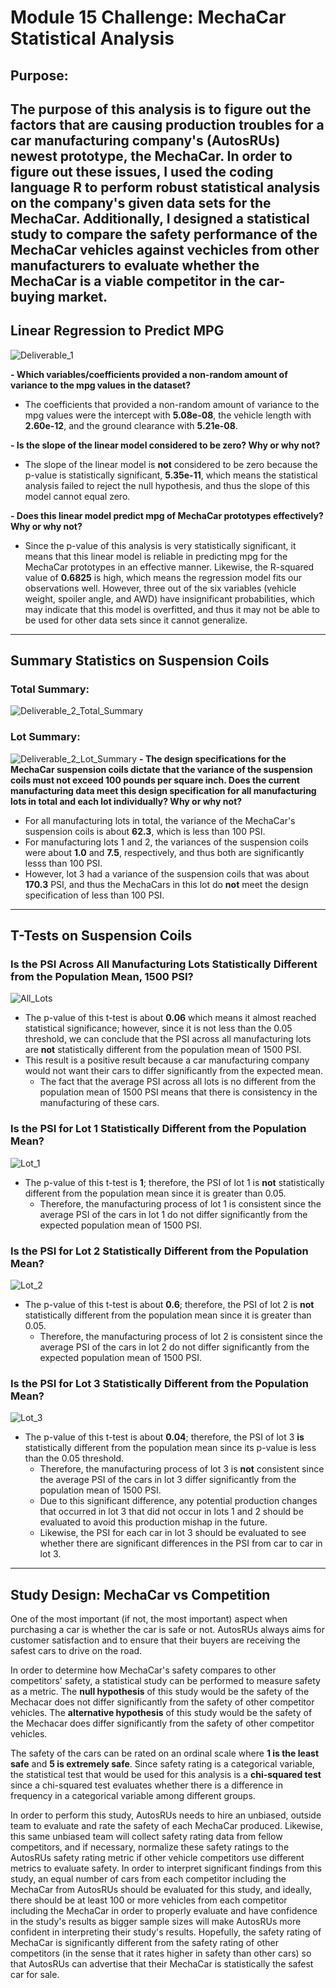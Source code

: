 # Module 15 Challenge: MechaCar Statistical Analysis

## Purpose:
The purpose of this analysis is to figure out the factors that are causing production troubles for a car manufacturing company's (AutosRUs) newest prototype, the MechaCar. In order to figure out these issues, I used the coding language R to perform robust statistical analysis on the company's given data sets for the MechaCar. Additionally, I designed a statistical study to compare the safety performance of the MechaCar vehicles against vechicles from other manufacturers to evaluate whether the MechaCar is a viable competitor in the car-buying market.
---
## Linear Regression to Predict MPG
![Deliverable_1](https://github.com/mbroad1/Module-15-MechaCar-Statistical-Analysis/blob/main/Images/Deliverable_1.png)

**- Which variables/coefficients provided a non-random amount of variance to the mpg values in the dataset?**
  - The coefficients that provided a non-random amount of variance to the mpg values were the intercept with **5.08e-08**, the vehicle length with **2.60e-12**, and the ground clearance with **5.21e-08**.

**- Is the slope of the linear model considered to be zero? Why or why not?**
  - The slope of the linear model is **not** considered to be zero because the p-value is statistically significant, **5.35e-11**, which means the statistical analysis failed to reject the null hypothesis, and thus the slope of this model cannot equal zero.

**- Does this linear model predict mpg of MechaCar prototypes effectively? Why or why not?**
  - Since the p-value of this analysis is very statistically significant, it means that this linear model is reliable in predicting mpg for the MechaCar prototypes in an effective manner. Likewise, the R-squared value of **0.6825** is high, which means the regression model fits our observations well. However, three out of the six variables (vehicle weight, spoiler angle, and AWD) have insignificant probabilities, which may indicate that this model is overfitted, and thus it may not be able to be used for other data sets since it cannot generalize.

---
## Summary Statistics on Suspension Coils
### Total Summary:
![Deliverable_2_Total_Summary](https://github.com/mbroad1/Module-15-MechaCar-Statistical-Analysis/blob/main/Images/Deliverable_2_Total_Summary.png)
### Lot Summary:
![Deliverable_2_Lot_Summary](https://github.com/mbroad1/Module-15-MechaCar-Statistical-Analysis/blob/main/Images/Deliverable_2_Lot_Summary.png)
**- The design specifications for the MechaCar suspension coils dictate that the variance of the suspension coils must not exceed 100 pounds per square inch. Does the current manufacturing data meet this design specification for all manufacturing lots in total and each lot individually? Why or why not?**
  - For all manufacturing lots in total, the variance of the MechaCar's suspension coils is about **62.3**, which is less than 100 PSI.
  - For manufacturing lots 1 and 2, the variances of the suspension coils were about **1.0** and **7.5**, respectively, and thus both are significantly lesss than 100 PSI.
  - However, lot 3 had a variance of the suspension coils that was about **170.3** PSI, and thus the MechaCars in this lot do **not** meet the design specification of less than 100 PSI.

---
## T-Tests on Suspension Coils
### Is the PSI Across All Manufacturing Lots Statistically Different from the Population Mean, 1500 PSI?
![All_Lots](https://github.com/mbroad1/Module-15-MechaCar-Statistical-Analysis/blob/main/Images/Deliverable_3_AllLots.png)
- The p-value of this t-test is about **0.06** which means it almost reached statistical significance; however, since it is not less than the 0.05 threshold, we can conclude that the PSI across all manufacturing lots are **not** statistically different from the population mean of 1500 PSI.
- This result is a positive result because a car manufacturing company would not want their cars to differ significantly from the expected mean.
  - The fact that the average PSI across all lots is no different from the population mean of 1500 PSI means that there is consistency in the manufacturing of these cars. 
### Is the PSI for Lot 1 Statistically Different from the Population Mean?
![Lot_1](https://github.com/mbroad1/Module-15-MechaCar-Statistical-Analysis/blob/main/Images/Deliverable_3_Lot1.png)
- The p-value of this t-test is **1**; therefore, the PSI of lot 1 is **not** statistically different from the population mean since it is greater than 0.05.
  - Therefore, the manufacturing process of lot 1 is consistent since the average PSI of the cars in lot 1 do not differ significantly from the expected population mean of 1500 PSI. 
### Is the PSI for Lot 2 Statistically Different from the Population Mean?
![Lot_2](https://github.com/mbroad1/Module-15-MechaCar-Statistical-Analysis/blob/main/Images/Deliverable_3_Lot2.png)
- The p-value of this t-test is about **0.6**; therefore, the PSI of lot 2 is **not** statistically different from the population mean since it is greater than 0.05.
  - Therefore, the manufacturing process of lot 2 is consistent since the average PSI of the cars in lot 2 do not differ significantly from the expected population mean of 1500 PSI. 
### Is the PSI for Lot 3 Statistically Different from the Population Mean?
![Lot_3](https://github.com/mbroad1/Module-15-MechaCar-Statistical-Analysis/blob/main/Images/Deliverable_3_Lot3.png)
- The p-value of this t-test is about **0.04**; therefore, the PSI of lot 3 **is** statistically different from the population mean since its p-value is less than the 0.05 threshold.
  - Therefore, the manufacturing process of lot 3 is **not** consistent since the average PSI of the cars in lot 3 differ significantly from the population mean of 1500 PSI.
  - Due to this significant difference, any potential production changes that occurred in lot 3 that did not occur in lots 1 and 2 should be evaluated to avoid this production mishap in the future.
  - Likewise, the PSI for each car in lot 3 should be evaluated to see whether there are significant differences in the PSI from car to car in lot 3.

---
## Study Design: MechaCar vs Competition
One of the most important (if not, the most important) aspect when purchasing a car is whether the car is safe or not. AutosRUs always aims for customer satisfaction and to ensure that their buyers are receiving the safest cars to drive on the road.

In order to determine how MechaCar's safety compares to other competitors' safety, a statistical study can be performed to measure safety as a metric. The **null hypothesis** of this study would be the safety of the Mechacar does not differ significantly from the safety of other competitor vehicles. The **alternative hypothesis** of this study would be the safety of the Mechacar does differ significantly from the safety of other competitor vehicles.

The safety of the cars can be rated on an ordinal scale where **1 is the least safe** and **5 is extremely safe**. Since safety rating is a categorical variable, the statistical test that would be used for this analysis is a **chi-squared test** since a chi-squared test evaluates whether there is a difference in frequency in a categorical variable among different groups.

In order to perform this study, AutosRUs needs to hire an unbiased, outside team to evaluate and rate the safety of each MechaCar produced. Likewise, this same unbiased team will collect safety rating data from fellow competitors, and if necessary, normalize these safety ratings to the AutosRUs safety rating metric if other vehicle competitors use different metrics to evaluate safety. In order to interpret significant findings from this study, an equal number of cars from each competitor including the MechaCar from AutosRUs should be evaluated for this study, and ideally, there should be at least 100 or more vehicles from each competitor including the MechaCar in order to properly evaluate and have confidence in the study's results as bigger sample sizes will make AutosRUs more confident in interpreting their study's results. Hopefully, the safety rating of MechaCar is significantly different from the safety rating of other competitors (in the sense that it rates higher in safety than other cars) so that AutosRUs can advertise that their MechaCar is statistically the safest car for sale.


